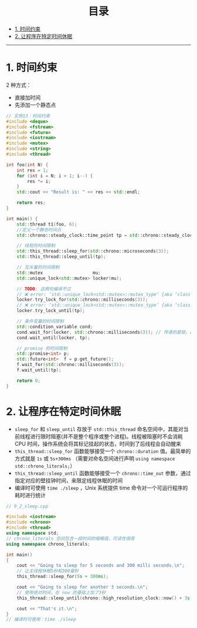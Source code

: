 <h1 align="center">目录</h1>

* [1. 时间约束](#1-时间约束)
* [2. 让程序在特定时间休眠](#2-让程序在特定时间休眠)

---

# 1. 时间约束
2 种方式：

* 直接加时间
* 先添加一个静态点

```cpp
// 实例13：时间约束
#include <deque>
#include <fstream>
#include <future>
#include <iostream>
#include <mutex>
#include <string>
#include <thread>

int foo(int N) {
    int res = 1;
    for (int i = N; i > 1; i--) {
        res *= i;
    }
    std::cout << "Result is: " << res << std::endl;

    return res;
}

int main() {
    std::thread t1(foo, 6);
    //定义一个静态时间点
    std::chrono::steady_clock::time_point tp = std::chrono::steady_clock::now() + std::chrono::milliseconds(4); // 当前时间点加上4毫秒

    // 线程的时间限制
    std::this_thread::sleep_for(std::chrono::microseconds(3));
    std::this_thread::sleep_until(tp);

    // 互斥量的时间限制
    std::mutex                   mu;
    std::unique_lock<std::mutex> locker(mu);

    // TODO: 这两句编译不过
    // ❌ error: ‘std::unique_lock<std::mutex>::mutex_type’ {aka ‘class std::mutex’} has no member named ‘try_lock_for’; did you mean ‘try_lock’?
    locker.try_lock_for(std::chrono::milliseconds(3));
    // ❌ error: ‘std::unique_lock<std::mutex>::mutex_type’ {aka ‘class std::mutex’} has no member named ‘try_lock_until’
    locker.try_lock_until(tp);

    // 条件变量的时间限制
    std::condition_variable cond;
    cond.wait_for(locker, std::chrono::milliseconds(3)); // 传递的是锁，因为条件变量是需要对锁进行控制的
    cond.wait_until(locker, tp);

    // promise 的时间限制
    std::promise<int> p;
    std::future<int>  f = p.get_future();
    f.wait_for(std::chrono::milliseconds(3));
    f.wait_until(tp);

    return 0;
}
```

# 2. 让程序在特定时间休眠
* `sleep_for` 和 `sleep_until` 存放于 `std::this_thread` 命名空间中，其能对当前线程进行限时阻塞(并不是整个程序或整个进程)。线程被阻塞时不会消耗 CPU 时间，操作系统会将其标记挂起的状态，时间到了后线程会自动醒来
* `this_thread::sleep_for` 函数能够接受一个 `chrono::duration` 值。最简单的方式就是 `1s` 或 `5s+300ms` （需要对命名空间进行声明 `using namespace std::chrono_literals;`）
* `this_thread::sleep_until` 函数能够接受一个 `chrono::time_out` 参数，通过指定对应的壁挂钟时间，来限定线程休眠的时间
* 编译时可使用 `time ./sleep` ，Unix 系统提供 time 命令对一个可运行程序的耗时进行统计


```cpp
// 9_2_sleep.cpp

#include <iostream>
#include <chrono>
#include <thread>
using namespace std;
// chrono_literals 空间包含一段时间的缩略值，可读性很高
using namespace chrono_literals;

int main()
{
	cout << "Going to sleep for 5 seconds and 300 milli seconds.\n";
	// 让主线程休眠5秒和300毫秒
	this_thread::sleep_for(5s + 300ms);

	cout << "Going to sleep for another 3 seconds.\n";
	// 使用绝对时间，在 now 的基础上加了3秒
	this_thread::sleep_until(chrono::high_resolution_clock::now() + 3s);

	cout << "That's it.\n";
}
// 编译时可使用：time ./sleep
```
